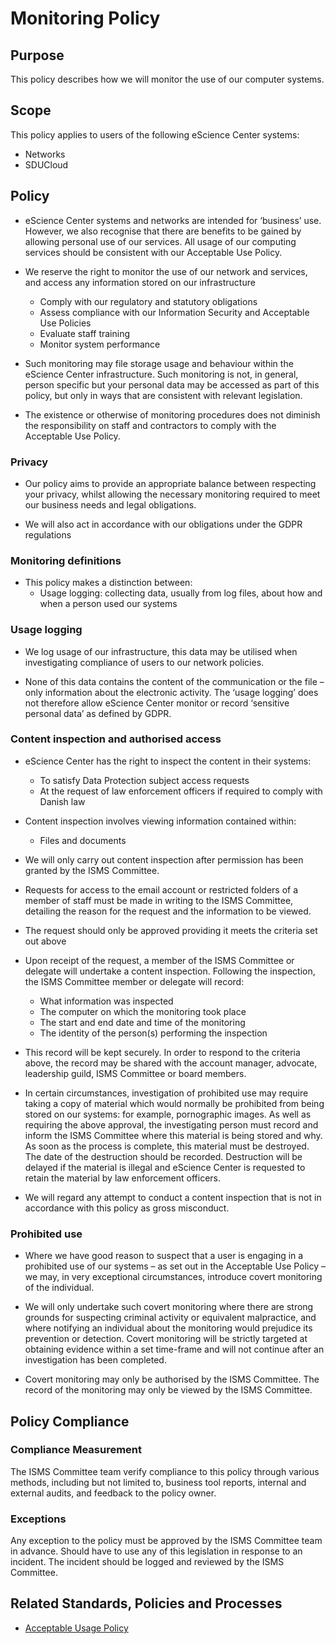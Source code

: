 # Monitoring Policy

## Purpose

This policy describes how we will monitor the use of our computer systems.

## Scope

This policy applies to users of the following eScience Center systems:

 - Networks
 - SDUCloud

## Policy

- eScience Center systems and networks are intended for ‘business’ use. However, we also recognise that there are benefits to be gained by allowing  personal use of our services. All usage of our computing services should be consistent with our Acceptable Use Policy.

- We reserve the right to monitor the use of our network and services, and access any information stored on our infrastructure

  - Comply with our regulatory and statutory obligations
  - Assess compliance with our Information Security and Acceptable Use Policies
  - Evaluate staff training
  - Monitor system performance

- Such monitoring may file storage usage and behaviour within the eScience Center infrastructure. Such monitoring is not, in general, person specific but your personal data may be accessed as part of this policy, but only in ways that are consistent with relevant legislation.

- The existence or otherwise of monitoring procedures does not diminish the responsibility on staff and contractors to comply with the Acceptable Use Policy.

### Privacy

- Our policy aims to provide an appropriate balance between respecting your privacy, whilst allowing the necessary monitoring required to meet our business needs and legal obligations.

- We will also act in accordance with our obligations under the GDPR regulations

### Monitoring definitions

- This policy makes a distinction between:
  - Usage logging: collecting data, usually from log files, about how and when a person used our systems
  

### Usage logging

- We log usage of our infrastructure, this data may be utilised when investigating compliance of users to our network policies.

- None of this data contains the content of the communication or the file – only information about the electronic activity. The ‘usage logging’ does not therefore allow eScience Center monitor or record ‘sensitive personal data’ as defined by GDPR.

### Content inspection and authorised access

- eScience Center has the right to inspect the content in their systems:
  - To satisfy Data Protection subject access requests
  - At the request of law enforcement officers if required to comply with Danish law

- Content inspection involves viewing information contained within:
  - Files and documents
 

- We will only carry out content inspection after permission has been granted by the ISMS Committee.

- Requests for access to the email account or restricted folders of a member of staff must be made in writing to the ISMS Committee, detailing the reason for the request and the information to be viewed. 

- The request should only be approved providing it meets the criteria set out above

- Upon receipt of the request, a member of the ISMS Committee or delegate will undertake a content inspection. Following the inspection, the ISMS Committee member or delegate will record:
  - What information was inspected
  - The computer on which the monitoring took place
  - The start and end date and time of the monitoring
  - The identity of the person(s) performing the inspection

- This record will be kept securely. In order to respond to the criteria above, the record may be shared with the account manager, advocate, leadership guild, ISMS Committee or board members.

- In certain circumstances, investigation of prohibited use may require taking a copy of material which would normally be prohibited from being stored on our systems: for example, pornographic images. As well as requiring the above approval, the investigating person must record and inform the ISMS Committee where this material is being stored and why. As soon as the process is complete, this material must be destroyed. The date of the destruction should be recorded. Destruction will be delayed if the material is illegal and eScience Center is requested to retain the material by law enforcement officers.

- We will regard any attempt to conduct a content inspection that is not in accordance with this policy as gross misconduct. 

### Prohibited use

- Where we have good reason to suspect that a user is engaging in a prohibited use of our systems – as set out in the Acceptable Use Policy – we may, in very exceptional circumstances, introduce covert monitoring of the individual.

- We will only undertake such covert monitoring where there are strong grounds for suspecting criminal activity or equivalent malpractice, and where notifying an individual about the monitoring would prejudice its prevention or detection. Covert monitoring will be strictly targeted at obtaining evidence within a set time-frame and will not continue after an investigation has been completed.

- Covert monitoring may only be authorised by the ISMS Committee. The record of the monitoring may only be viewed by the ISMS Committee. 

## Policy Compliance

### Compliance Measurement

The ISMS Committee team  verify compliance to this policy through various methods, including but not limited to, business tool reports, internal and external audits, and feedback to the policy owner.

### Exceptions

Any exception to the policy must be approved by the ISMS Committee team in advance.  Should have to use any of this legislation in response to an incident. The incident should be logged and reviewed by the ISMS Committee.

## Related Standards, Policies and Processes

- [Acceptable Usage Policy](../acceptableusage/readme.md)



